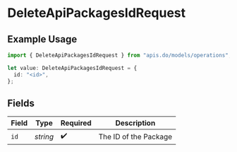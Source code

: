 # DeleteApiPackagesIdRequest

## Example Usage

```typescript
import { DeleteApiPackagesIdRequest } from "apis.do/models/operations";

let value: DeleteApiPackagesIdRequest = {
  id: "<id>",
};
```

## Fields

| Field                 | Type                  | Required              | Description           |
| --------------------- | --------------------- | --------------------- | --------------------- |
| `id`                  | *string*              | :heavy_check_mark:    | The ID of the Package |
